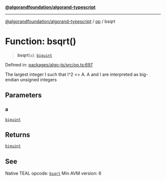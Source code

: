 [**@algorandfoundation/algorand-typescript**](../../../README.md)

***

[@algorandfoundation/algorand-typescript](../../../README.md) / [op](../README.md) / bsqrt

# Function: bsqrt()

> **bsqrt**(`a`): [`biguint`](../../../type-aliases/biguint.md)

Defined in: [packages/algo-ts/src/op.ts:697](https://github.com/algorandfoundation/puya-ts/blob/main/packages/algo-ts/src/op.ts#L697)

The largest integer I such that I^2 <= A. A and I are interpreted as big-endian unsigned integers

## Parameters

### a

[`biguint`](../../../type-aliases/biguint.md)

## Returns

[`biguint`](../../../type-aliases/biguint.md)

## See

Native TEAL opcode: [`bsqrt`](https://developer.algorand.org/docs/get-details/dapps/avm/teal/opcodes/v10/#bsqrt)
Min AVM version: 6
